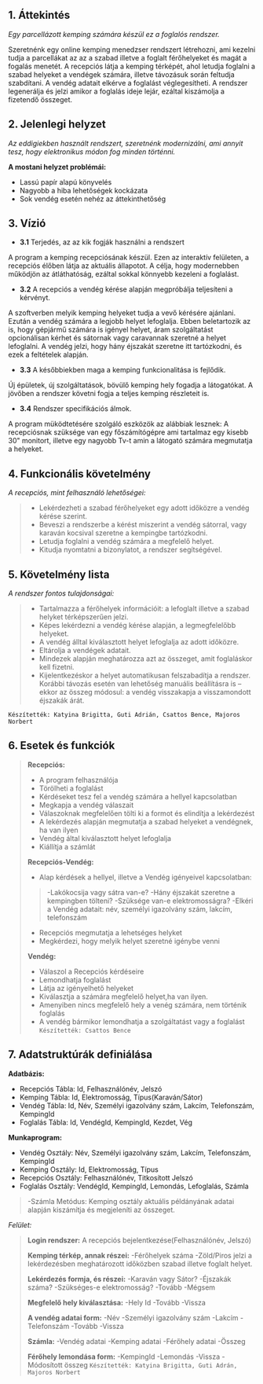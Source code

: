 ## 1. Áttekintés

*Egy parcellázott kemping számára készül ez a foglalós rendszer.*

Szeretnénk egy online kemping menedzser rendszert létrehozni, ami kezelni tudja a parcellákat az az a szabad illetve a foglalt férőhelyeket és magát a fogalás menetét.  A recepciós látja a kemping térképét, ahol letudja foglalni a szabad helyeket a vendégek számára, illetve távozásuk során feltudja szabdítani. A vendég adatait elkérve a foglalást véglegesítheti. A rendszer legenerálja és jelzi amikor a foglalás ideje lejár, ezáltal kiszámolja a fizetendő összeget. 

## 2. Jelenlegi helyzet

*Az eddigiekben használt rendszert, szeretnénk modernizálni, ami annyit tesz, hogy elektronikus módon fog minden történni.*

**A mostani helyzet problémái:**
- Lassú papír alapú könyvelés
- Nagyobb a hiba lehetőségek kockázata
- Sok vendég esetén nehéz az áttekinthetőség

## 3. Vízió

- **3.1** Terjedés, az az kik fogják használni a rendszert

 A program a kemping recepciósának készül. Ezen az interaktív felületen, a recepciós élőben látja az aktuális állapotot. A célja, hogy modernebben működjön az átláthatóság, ezáltal sokkal könnyebb kezeleni a foglalást. 
 - **3.2** A recepciós a vendég kérése alapján megpróbálja teljesíteni a kérvényt.
 
 A szoftverben melyik kemping helyeket tudja a vevő kérésére ajánlani. Ezután a vendég számára a legjobb helyet lefoglalja. Ebben beletartozik az is, hogy gépjármű számára is igényel helyet, áram szolgáltatást opcionálisan kérhet és sátornak vagy caravannak szeretné a helyet lefoglalni. A vendég jelzi, hogy hány éjszakát szeretne itt tartózkodni, és ezek a feltételek alapján.
- **3.3** A későbbiekben maga a kemping funkcionalitása is fejlődik.

 Új épületek, új szolgáltatások, bövülő kemping hely fogadja a látogatókat.
 A jövőben a rendszer követni fogja a teljes kemping részleteit is.
- **3.4** Rendszer specifikációs álmok.

 A program müködtetésére szolgáló eszközök az alábbiak lesznek: 
 A recepciósnak szüksége van egy főszámítógépre ami tartalmaz egy kisebb 30" monitort, illetve egy nagyobb Tv-t amin a látogató számára megmutatja a helyeket.
 ## 4. Funkcionális követelmény
 *A recepciós, mint felhasználó lehetőségei:*
 > - Lekérdezheti a szabad férőhelyeket egy adott időközre a vendég kérése szerint.
 > - Beveszi a rendszerbe a kérést miszerint a vendég sátorral, vagy karaván kocsival szeretne a kempingbe tartózkodni.
 > - Letudja foglalni a vendég számára a megfelelő helyet.
 > - Kitudja nyomtatni a bizonylatot, a rendszer segítségével.

 ## 5. Követelmény lista
 *A rendszer fontos tulajdonságai:*
>- Tartalmazza a férőhelyek információit: a lefoglalt illetve a szabad helyket térképszerűen jelzi.
> - Képes lekérdezni a vendég kérése alapján, a legmegfelelőbb helyeket.
> - A vendég álltal kiválasztott helyet lefoglalja az adott időközre.
> - Eltárolja a vendégek adatait.
>- Mindezek alapján meghatározza azt az összeget, amit foglaláskor kell fizetni.
>- Kijelentkezéskor a helyet automatikusan felszabadítja a rendszer. Korábbi távozás esetén van lehetőség manuális beállításra is – ekkor az összeg módosul: a vendég visszakapja a visszamondott éjszakák árát.
 
 `Készítették: Katyina Brigitta, Guti Adrián, Csattos Bence, Majoros Norbert`
 
 ## 6. Esetek és funkciók
 > **Recepciós:**
 > - A program felhasználója
 > - Törölheti a foglalást
 > - Kérdéseket tesz fel a vendég számára a hellyel kapcsolatban
 > - Megkapja a vendég válaszait
 > - Válaszoknak megfelelően tölti ki a formot és elindítja a lekérdezést
 > - A lekérdezés alapján megmutatja a szabad helyeket a vendégnek, ha van ilyen
 > - Vendég által kiválasztott helyet lefoglalja
 > - Kiállítja a számlát
 > 
>**Recepciós-Vendég:**
> - Alap kérdések a hellyel, illetve a Vendég igényeivel kapcsolatban:
> >-Lakókocsija vagy sátra van-e?
> -Hány éjszakát szeretne a kempingben tölteni?
> -Szüksége van-e elektromosságra?
> -Elkéri a Vendég adatait: név, személyi igazolvány szám, lakcím, telefonszám
>- Recepciós megmutatja a lehetséges helyket
>- Megkérdezi, hogy melyik helyet szeretné igénybe venni
>
> **Vendég:**
> 
> - Válaszol a Recepciós kérdéseire
> - Lemondhatja foglalást
> - Látja az igényelhető helyeket
> - Kiválasztja a számára megfelelő helyet,ha van ilyen.
> - Amenyiben nincs megfelelő hely a venég számára, nem történik foglalás
> - A vendég bármikor lemondhatja a szolgáltatást vagy a foglalást
 `Készítették: Csattos Bence`
 
 ## 7. Adatstruktúrák definiálása
 
**Adatbázis:**

- Recepciós Tábla: Id, Felhasználónév, Jelszó
- Kemping Tábla: Id, Elektromosság, Típus(Karaván/Sátor)
- Vendég Tábla: Id, Név, Személyi igazolvány szám, Lakcím, Telefonszám, KempingId
- Foglalás Tábla: Id, VendégId, KempingId, Kezdet, Vég

**Munkaprogram:**
- Vendég Osztály: Név, Személyi igazolvány szám, Lakcím, Telefonszám, KempingId
- Kemping Osztály: Id, Elektromosság, Típus
- Recepciós Osztály: Felhasználónév, Titkosított Jelszó
- Foglalás Osztály: VendégId, KempingId, Lemondás, Lefoglalás, Számla
> -Számla Metódus: Kemping osztály aktuális példányának adatai alapján kiszámítja és megjeleníti az összeget. 

*Felület:*
>**Login rendszer:**
>A recepciós bejelentkezése(Felhasználónév, Jelszó)
>
>**Kemping térkép, annak részei:**
>-Férőhelyek száma
>-Zöld/Piros jelzi a lekérdezésben meghatározott időközben szabad illetve foglalt helyet.
>
>**Lekérdezés formja, és részei:**
>-Karaván vagy Sátor?
>-Éjszakák száma?
>-Szükséges-e elektromosság?
>-Tovább
>-Mégsem
>
>**Megfelelő hely kiválasztása:**
>-Hely Id
>-Tovább
>-Vissza
>
>**A vendég adatai form:**
>-Név
>-Személyi igazolvány szám
>-Lakcím
>-Telefonszám
>-Tovább
>-Vissza
>
>**Számla:**
>-Vendég adatai
>-Kemping adatai
>-Férőhely adatai
>-Összeg
>
>**Férőhely lemondása form:**
>-KempingId
>-Lemondás
>-Vissza
>-Módosított összeg
`Készítették: Katyina Brigitta, Guti Adrán, Majoros Norbert`